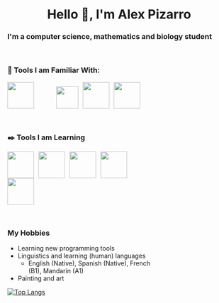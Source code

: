 <h1 align="center">Hello 👋, I'm Alex Pizarro</h1>
<h3 align="left">I'm a computer science, mathematics and biology student</h3>

<br>

### 🚀 Tools I am Familiar With:
<img src="https://upload.wikimedia.org/wikipedia/en/thumb/3/30/Java_programming_language_logo.svg/320px-Java_programming_language_logo.svg.png" height="60" style="margin-right: 50px;" /><img src="https://upload.wikimedia.org/wikipedia/commons/8/87/Sql_data_base_with_logo.png" height="50" style="margin-right: 10px;" /><img src="https://upload.wikimedia.org/wikipedia/commons/thumb/6/61/HTML5_logo_and_wordmark.svg/640px-HTML5_logo_and_wordmark.svg.png" height="60" style="margin-right: 10px;" /><img src="https://upload.wikimedia.org/wikipedia/commons/thumb/d/d5/CSS3_logo_and_wordmark.svg/1200px-CSS3_logo_and_wordmark.svg.png" height="60" style="margin-right: 10px;" />

<img src="https://i.pinimg.com/originals/06/60/ef/0660efe82fa3da42ed56eef013171835.gif" align="right" width="250" style="margin-left: -90px; margin-top: 20000px;">

<br>

### ✒️ Tools I am Learning 
<img src="https://upload.wikimedia.org/wikipedia/commons/thumb/c/c3/Python-logo-notext.svg/1869px-Python-logo-notext.svg.png" height="60" style="margin-right: 10px;" /><img src="https://upload.wikimedia.org/wikipedia/commons/thumb/6/6a/JavaScript-logo.png/768px-JavaScript-logo.png" height="60" style="margin-right: 10px;" /><img src="https://cdn.icon-icons.com/icons2/2415/PNG/512/react_original_wordmark_logo_icon_146375.png" height="60" style="margin-right: 10px;" /><img src="https://upload.wikimedia.org/wikipedia/commons/thumb/4/4b/Bash_Logo_Colored.svg/2048px-Bash_Logo_Colored.svg.png" height="60" style="margin-right: 10px;" /><img src="https://uxwing.com/wp-content/themes/uxwing/download/brands-and-social-media/perl-programming-language-icon.png" height="60" style="margin-right: 10px;" />

<br>

### My Hobbies 
- Learning new programming tools
- Linguistics and learning (human) languages
  - English (Native), Spanish (Native), French (B1), Mandarin (A1)
- Painting and art


[![Top Langs](https://github-readme-stats.vercel.app/api/top-langs/?username=AlexPizarro7&layout=compact)](https://github.com/anuraghazra/github-readme-stats)



